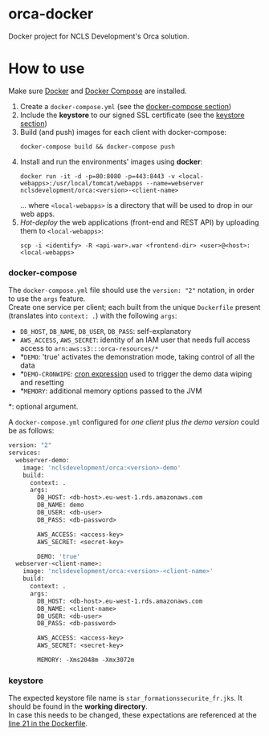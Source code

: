 # orca-docker
Docker project for NCLS Development's Orca solution.

# How to use
Make sure [Docker](//docs.docker.com/#components) and [Docker Compose](//docs.docker.com/compose/install/#/install-docker-compose) are installed.

1. Create a `docker-compose.yml` (see the [docker-compose section](//github.com/ccjmne/orca-docker/blob/master/README.md#docker-compose))
2. Include the **keystore** to our signed SSL certificate (see the [keystore section](//github.com/ccjmne/orca-docker/blob/master/README.md#keystore-file))
3. Build (and push) images for each client with docker-compose:  
   ```
   docker-compose build && docker-compose push
   ```
4. Install and run the environments' images using **docker**:
   ```
   docker run -it -d -p=80:8080 -p=443:8443 -v <local-webapps>:/usr/local/tomcat/webapps --name=webserver nclsdevelopment/orca:<version>-<client-name>
   ```
   ... where `<local-webapps>` is a directory that will be used to drop in our web apps.
5. *Hot-deploy* the web applications (front-end and REST API) by uploading them to `<local-webapps>`:
   ```
   scp -i <identify> -R <api-war>.war <frontend-dir> <user>@<host>:<local-webapps>
   ```

### docker-compose
The `docker-compose.yml` file should use the `version: "2"` notation, in order to use the `args` feature.  
Create one service per client; each built from the unique `Dockerfile` present (translates into `context: .`) with the following `args`:

- `DB_HOST`, `DB_NAME`, `DB_USER`, `DB_PASS`: self-explanatory
- `AWS_ACCESS`, `AWS_SECRET`: identity of an IAM user that needs full access access to `arn:aws:s3:::orca-resources/*`
- \*`DEMO`: 'true' activates the demonstration mode, taking control of all the data
- \*`DEMO-CRONWIPE`: [cron expression](//www.quartz-scheduler.org/documentation/quartz-2.2.x/tutorials/crontrigger.html#format) used to trigger the demo data wiping and resetting
- \*`MEMORY`: additional memory options passed to the JVM

\*: optional argument.

A `docker-compose.yml` configured for *one client* plus *the demo version* could be as follows:

```dockerfile
version: "2"
services:
  webserver-demo:
    image: 'nclsdevelopment/orca:<version>-demo'
    build:
      context: .
      args:
        DB_HOST: <db-host>.eu-west-1.rds.amazonaws.com
        DB_NAME: demo
        DB_USER: <db-user>
        DB_PASS: <db-password>

        AWS_ACCESS: <access-key>
        AWS_SECRET: <secret-key>

        DEMO: 'true'
  webserver-<client-name>:
    image: 'nclsdevelopment/orca:<version>-<client-name>'
    build:
      context: .
      args:
        DB_HOST: <db-host>.eu-west-1.rds.amazonaws.com
        DB_NAME: <client-name>
        DB_USER: <db-user>
        DB_PASS: <db-password>

        AWS_ACCESS: <access-key>
        AWS_SECRET: <secret-key>

        MEMORY: -Xms2048m -Xmx3072m
```

### keystore
The expected keystore file name is `star_formationssecurite_fr.jks`. It should be found in the **working directory**.  
In case this needs to be changed, these expectations are referenced at the [line 21 in the Dockerfile](//github.com/ccjmne/orca-docker/blob/master/docker-compose/Dockerfile#L21).
